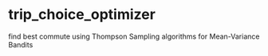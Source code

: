 # trip_choice_optimizer
find best commute using Thompson Sampling algorithms for Mean-Variance Bandits
